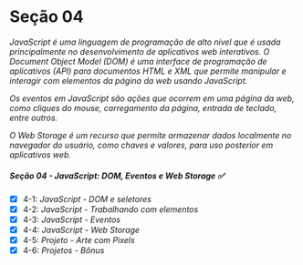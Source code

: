 # Seção 04

_JavaScript é uma linguagem de programação de alto nível que é usada principalmente no desenvolvimento de aplicativos web interativos. O Document Object Model (DOM) é uma interface de programação de aplicativos (API) para documentos HTML e XML que permite manipular e interagir com elementos da página da web usando JavaScript._ 

_Os eventos em JavaScript são ações que ocorrem em uma página da web, como cliques do mouse, carregamento da página, entrada de teclado, entre outros._ 

_O Web Storage é um recurso que permite armazenar dados localmente no navegador do usuário, como chaves e valores, para uso posterior em aplicativos web._

##### Seção 04 - JavaScript: DOM, Eventos e Web Storage ✅

- [X] 4-1: _JavaScript - DOM e seletores_
- [X] 4-2: _JavaScript - Trabalhando com elementos_
- [X] 4-3: _JavaScript - Eventos_
- [X] 4-4: _JavaScript - Web Storage_
- [X] 4-5: _Projeto - Arte com Pixels_
- [X] 4-6: _Projetos - Bônus_